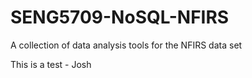 # SENG5709-NoSQL-NFIRS
A collection of data analysis tools for the NFIRS data set

This is a test - Josh
